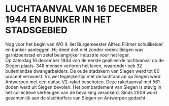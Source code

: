# LUCHTAANVAL VAN 16 DECEMBER 1944 EN BUNKER IN HET STADSGEBIED

Nog voor het begin van WO II. liet Burgemeester Alfred Fißmer schuilkelder en bunker aanleggen. Hij deed diet niet zonder reden: Siegen was garnizoenstad en zetel belangrijker industrie voor het leger.  
Op zaterdag 16 december 1944 von de eerste geallieerde luchtaanval op de Siegen plaats. 348 mensen verloren het leven, waaronder ook 32 buitenlandse dwangarbeiders. De oude stadskern van Siegen werd tot 80 procent verwoest. 
Vrijwel tegelijkertijd met de luchtaanval op Siegen werd Antwerpen met een duitse V2-raket beschoten. Deze raketaanval met 561 doden werd uit Siegen bevolen. 
Het bombardement van Siegen is stevig in het collectieve verheugen van de bevolking verankerd. Sinds 2009 word gezamenlijk aan de slachtoffers van Siegen en Antwerpen gedacht. 

